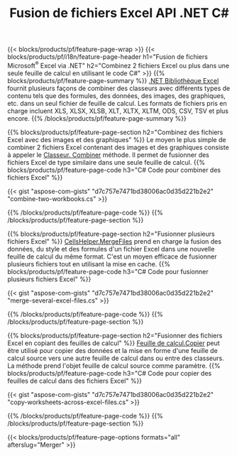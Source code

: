 ﻿---
title: Fusion de fichiers Excel API .NET C#
url: /fr/net/merger/
description: Concaténez des fichiers de feuille de calcul Excel et OpenOffice avec seulement quelques lignes de code C#.
---
{{< blocks/products/pf/feature-page-wrap >}}
{{< blocks/products/pf/i18n/feature-page-header h1="Fusion de fichiers Microsoft<sup>&reg;</sup> Excel via .NET" h2="Combinez 2 fichiers Excel ou plus dans une seule feuille de calcul en utilisant le code C#" >}}
{{% blocks/products/pf/feature-page-summary %}}
[.NET Bibliothèque Excel](/cells/net/) fournit plusieurs façons de combiner des classeurs avec différents types de contenu tels que des formules, des données, des images, des graphiques, etc. dans un seul fichier de feuille de calcul. Les formats de fichiers pris en charge incluent XLS, XLSX, XLSB, XLT, XLTX, XLTM, ODS, CSV, TSV et plus encore.
{{% /blocks/products/pf/feature-page-summary %}}

{{% blocks/products/pf/feature-page-section h2="Combinez des fichiers Excel avec des images et des graphiques" %}}
Le moyen le plus simple de combiner 2 fichiers Excel contenant des images et des graphiques consiste à appeler le [Classeur. Combiner](https://apireference.aspose.com/cells/net/aspose.cells/workbook/methods/combine) méthode. Il permet de fusionner des fichiers Excel de type similaire dans une seule feuille de calcul.
{{% blocks/products/pf/feature-page-code h3="C# Code pour combiner des fichiers Excel" %}}

{{< gist "aspose-com-gists" "d7c757e7471bd38006ac0d35d221b2e2" "combine-two-workbooks.cs" >}}

{{% /blocks/products/pf/feature-page-code %}}
{{% /blocks/products/pf/feature-page-section %}}

{{% blocks/products/pf/feature-page-section h2="Fusionner plusieurs fichiers Excel" %}}
[CellsHelper.MergeFiles](https://apireference.aspose.com/cells/net/aspose.cells/cellshelper/methods/mergefiles) prend en charge la fusion des données, du style et des formules d'un fichier Excel dans une nouvelle feuille de calcul du même format. C'est un moyen efficace de fusionner plusieurs fichiers tout en utilisant la mise en cache. 
{{% blocks/products/pf/feature-page-code h3="C# Code pour fusionner plusieurs fichiers Excel" %}}

{{< gist "aspose-com-gists" "d7c757e7471bd38006ac0d35d221b2e2" "merge-several-excel-files.cs" >}}

{{% /blocks/products/pf/feature-page-code %}}
{{% /blocks/products/pf/feature-page-section %}}

{{% blocks/products/pf/feature-page-section h2="Fusionner des fichiers Excel en copiant des feuilles de calcul" %}}
[Feuille de calcul.Copier](https://apireference.aspose.com/cells/net/aspose.cells/worksheet/methods/copy/index) peut être utilisé pour copier des données et la mise en forme d'une feuille de calcul source vers une autre feuille de calcul dans ou entre des classeurs. La méthode prend l'objet feuille de calcul source comme paramètre.
{{% blocks/products/pf/feature-page-code h3="C# Code pour copier des feuilles de calcul dans des fichiers Excel" %}}

{{< gist "aspose-com-gists" "d7c757e7471bd38006ac0d35d221b2e2" "copy-worksheets-across-excel-files.cs" >}}

{{% /blocks/products/pf/feature-page-code %}}
{{% /blocks/products/pf/feature-page-section %}}

{{< blocks/products/pf/feature-page-options formats="all" afterslug="Merger" >}}